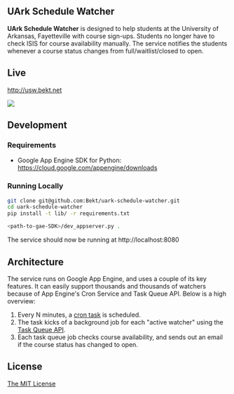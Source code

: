 ## UArk Schedule Watcher
**UArk Schedule Watcher** is designed to help students at the University of
Arkansas, Fayetteville with course sign-ups. Students no longer have to
check ISIS for course availability manually. The service notifies the
students whenever a course status changes from full/waitlist/closed to
open.

## Live
http://usw.bekt.net

![](https://cloud.githubusercontent.com/assets/1221480/5658001/2ca5acb8-96bf-11e4-8780-661b288f9d3b.png)

## Development
### Requirements
* Google App Engine SDK for Python: https://cloud.google.com/appengine/downloads

### Running Locally
```bash
git clone git@github.com:Bekt/uark-schedule-watcher.git
cd uark-schedule-watcher
pip install -t lib/ -r requirements.txt

<path-to-gae-SDK>/dev_appserver.py .
```

The service should now be running at http://localhost:8080

## Architecture
The service runs on Google App Engine, and uses a couple of its key
features. It can easily support thousands and thousands of watchers
because of App Engine's Cron Service and Task Queue API. Below is a high overview:

1. Every N minutes, a [cron task](https://cloud.google.com/appengine/docs/python/config/cron) is scheduled.
2. The task kicks of a background job for each "active watcher" using the [Task Queue
API](https://cloud.google.com/appengine/docs/python/taskqueue/).
3. Each task queue job checks course availability, and sends out an email if the course status has changed to open.

## License
[The MIT License](http://opensource.org/licenses/MIT)
